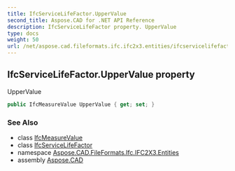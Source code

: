 ```yaml
---
title: IfcServiceLifeFactor.UpperValue
second_title: Aspose.CAD for .NET API Reference
description: IfcServiceLifeFactor property. UpperValue
type: docs
weight: 50
url: /net/aspose.cad.fileformats.ifc.ifc2x3.entities/ifcservicelifefactor/uppervalue/
---
```

## IfcServiceLifeFactor.UpperValue property

UpperValue

```csharp
public IfcMeasureValue UpperValue { get; set; }
```

### See Also

* class [IfcMeasureValue](../../../aspose.cad.fileformats.ifc.ifc2x3.types/ifcmeasurevalue/)
* class [IfcServiceLifeFactor](../)
* namespace [Aspose.CAD.FileFormats.Ifc.IFC2X3.Entities](../../ifcservicelifefactor/)
* assembly [Aspose.CAD](../../../)


